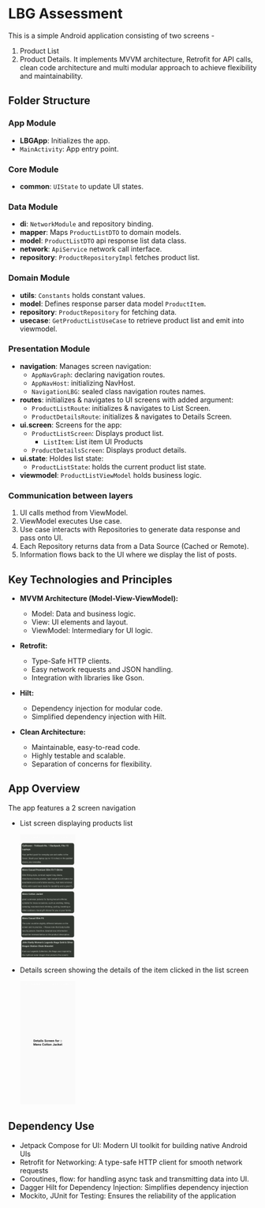 # LBG Assessment

 This is a simple Android application consisting of two screens - 
1. Product List 
2. Product Details. 
It implements MVVM architecture, Retrofit for API calls, clean code architecture and multi modular approach to achieve flexibility and maintainability.


## Folder Structure


### **App Module**
- **LBGApp**: Initializes the app.
- `MainActivity`: App entry point.

### **Core Module**
- **common**: `UIState` to update UI states.

### **Data Module**
- **di**: `NetworkModule` and repository binding.
- **mapper**: Maps `ProductListDTO` to domain models.
- **model**: `ProductListDTO` api response list data class.
- **network**: `ApiService` network call interface.
- **repository**: `ProductRepositoryImpl` fetches product list.

### **Domain Module**
- **utils**: `Constants` holds constant values.
- **model**: Defines response parser data model `ProductItem`.
- **repository**: `ProductRepository` for fetching data.
- **usecase**: `GetProductListUseCase` to retrieve product list and emit into viewmodel.

### **Presentation Module**
- **navigation**: Manages screen navigation:
  - `AppNavGraph`: declaring navigation routes.
  - `AppNavHost`: initializing NavHost.
  - `NavigationLBG`: sealed class navigation routes names.
- **routes**: initializes & navigates to UI screens with added argument:
  - `ProductListRoute`: initializes & navigates to List Screen.
  - `ProductDetailsRoute`: initializes & navigates to Details  Screen.
- **ui.screen**: Screens for the app:
  - `ProductListScreen`: Displays product list.
	- `ListItem`: List item UI Products 
  - `ProductDetailsScreen`: Displays product details.
- **ui.state**: Holdes list state:
  - `ProductListState`: holds the current product list state.
- **viewmodel**: `ProductListViewModel` holds business logic.
	

### Communication between layers

1. UI calls method from ViewModel.
2. ViewModel executes Use case.
3. Use case interacts with Repositories to generate data response and pass onto UI.
4. Each Repository returns data from a Data Source (Cached or Remote).
5. Information flows back to the UI where we display the list of posts.

## Key Technologies and Principles  

- **MVVM Architecture (Model-View-ViewModel):**
  - Model: Data and business logic.
  - View: UI elements and layout.
  - ViewModel: Intermediary for UI logic.

- **Retrofit:**
  - Type-Safe HTTP clients.
  - Easy network requests and JSON handling.
  - Integration with libraries like Gson.

- **Hilt:**
  - Dependency injection for modular code.
  - Simplified dependency injection with Hilt.

- **Clean Architecture:**
  - Maintainable, easy-to-read code.
  - Highly testable and scalable.
  - Separation of concerns for flexibility.

## App Overview      
 The app features a 2 screen navigation      
      
- List screen displaying products list      
         
   <img alt="Products List" height="250px" src="https://github.com/divya-gitrepo/LBG/blob/master/list.jpg" />      
         
- Details screen showing the details of the item clicked in the list screen      
      
    <img alt="Product Details" height="250px" src="https://github.com/divya-gitrepo/LBG/blob/master/details.jpg" />

## Dependency Use

- Jetpack Compose for UI: Modern UI toolkit for building native Android UIs
- Retrofit for Networking: A type-safe HTTP client for smooth network requests
- Coroutines, flow: for handling async task and transmitting data into UI.
- Dagger Hilt for Dependency Injection: Simplifies dependency injection
- Mockito, JUnit for Testing: Ensures the reliability of the application